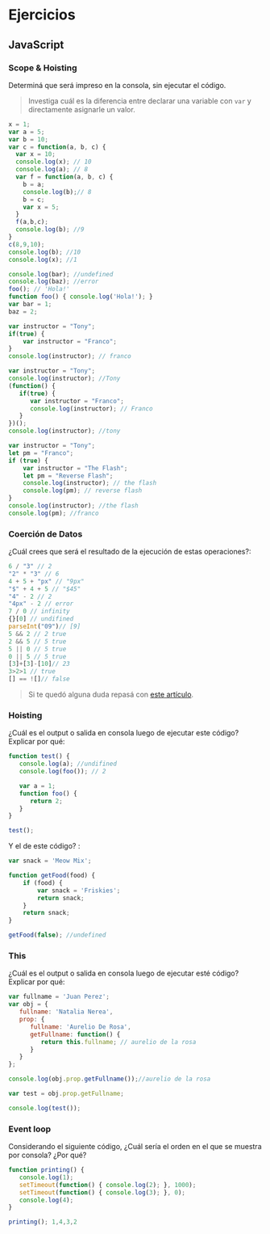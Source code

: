 
# Ejercicios

## JavaScript

### Scope & Hoisting

Determiná que será impreso en la consola, sin ejecutar el código.

> Investiga cuál es la diferencia entre declarar una variable con `var` y directamente asignarle un valor.

```javascript
x = 1;
var a = 5; 
var b = 10;
var c = function(a, b, c) {
  var x = 10;
  console.log(x); // 10
  console.log(a); // 8
  var f = function(a, b, c) {
    b = a;
    console.log(b);// 8 
    b = c;
    var x = 5;
  }
  f(a,b,c);
  console.log(b); //9
}
c(8,9,10);
console.log(b); //10
console.log(x); //1
```

```javascript
console.log(bar); //undefined 
console.log(baz); //error
foo(); // 'Hola!'
function foo() { console.log('Hola!'); }
var bar = 1;
baz = 2;
```

```javascript
var instructor = "Tony";
if(true) {
    var instructor = "Franco";
}
console.log(instructor); // franco
```

```javascript
var instructor = "Tony";
console.log(instructor); //Tony
(function() {
   if(true) {
      var instructor = "Franco";
      console.log(instructor); // Franco
   }
})();
console.log(instructor); //tony
```
```javascript
var instructor = "Tony";
let pm = "Franco";
if (true) {
    var instructor = "The Flash"; 
    let pm = "Reverse Flash";
    console.log(instructor); // the flash 
    console.log(pm); // reverse flash 
}
console.log(instructor); //the flash 
console.log(pm); //franco 
```
### Coerción de Datos

¿Cuál crees que será el resultado de la ejecución de estas operaciones?:

```javascript
6 / "3" // 2
"2" * "3" // 6
4 + 5 + "px" // "9px"
"$" + 4 + 5 // "$45"
"4" - 2 // 2
"4px" - 2 // error 
7 / 0 // infinity 
{}[0] // undifined 
parseInt("09")// [9]
5 && 2 // 2 true
2 && 5 // 5 true 
5 || 0 // 5 true 
0 || 5 // 5 true
[3]+[3]-[10]// 23
3>2>1 // true 
[] == ![]// false 
```

> Si te quedó alguna duda repasá con [este artículo](http://javascript.info/tutorial/object-conversion).


### Hoisting

¿Cuál es el output o salida en consola luego de ejecutar este código? Explicar por qué:

```javascript
function test() {
   console.log(a); //undifined 
   console.log(foo()); // 2

   var a = 1;
   function foo() {
      return 2;
   }
}

test();
```

Y el de este código? :

```javascript
var snack = 'Meow Mix';

function getFood(food) {
    if (food) {
        var snack = 'Friskies';
        return snack;
    }
    return snack;
}

getFood(false); //undefined 
```


### This

¿Cuál es el output o salida en consola luego de ejecutar esté código? Explicar por qué:

```javascript
var fullname = 'Juan Perez';
var obj = {
   fullname: 'Natalia Nerea',
   prop: {
      fullname: 'Aurelio De Rosa',
      getFullname: function() {
         return this.fullname; // aurelio de la rosa
      }
   }
};

console.log(obj.prop.getFullname());//aurelio de la rosa 

var test = obj.prop.getFullname; 

console.log(test());
```

### Event loop

Considerando el siguiente código, ¿Cuál sería el orden en el que se muestra por consola? ¿Por qué?

```javascript
function printing() {
   console.log(1); 
   setTimeout(function() { console.log(2); }, 1000);
   setTimeout(function() { console.log(3); }, 0);
   console.log(4);
}

printing(); 1,4,3,2
```
